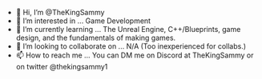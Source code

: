 - 👋 Hi, I’m @TheKingSammy
- 👀 I’m interested in ... Game Development
- 🌱 I’m currently learning ... The Unreal Engine, C++/Blueprints, game design, and the fundamentals of making games.
- 💞️ I’m looking to collaborate on ... N/A (Too inexperienced for collabs.)
- 📫 How to reach me ... You can DM me on Discord at TheKingSammy or on twitter @thekingsammy1

<!---
TheKingSammy/TheKingSammy is a ✨ special ✨ repository because its `README.md` (this file) appears on your GitHub profile.
You can click the Preview link to take a look at your changes.
--->
